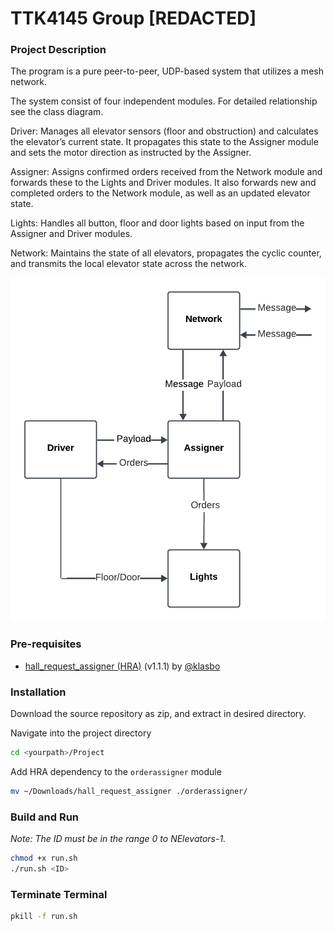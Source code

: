 # TTK4145 Group [REDACTED]
### Project Description 
The program is a pure peer-to-peer, UDP-based system that utilizes a mesh network.

The system consist of four independent modules. For detailed relationship see the class diagram.

Driver: Manages all elevator sensors (floor and obstruction) and calculates the elevator’s current state. It propagates this state to the Assigner module and sets the motor direction as instructed by the Assigner. 

Assigner: Assigns confirmed orders received from the Network module and forwards these to the Lights and Driver modules. It also forwards new and completed orders to the Network module, as well as an updated elevator state.

Lights: Handles all button, floor and door lights based on input from the Assigner and Driver modules.

Network: Maintains the state of all elevators, propagates the cyclic counter, and transmits the local elevator state across the network. 

![Demo Image](images/ClassDiagram.png)

### Pre-requisites
* [hall_request_assigner (HRA)](https://github.com/TTK4145/Project-resources/releases/tag/v1.1.1) (v1.1.1) by [@klasbo](https://github.com/klasbo)

### Installation

Download the source repository as zip, and extract in desired directory.

Navigate into the project directory

```bash
cd <yourpath>/Project
```

Add HRA dependency to the `orderassigner` module

```bash
mv ~/Downloads/hall_request_assigner ./orderassigner/
```

### Build and Run
*Note: The ID must be in the range 0 to NElevators-1.*
```bash
chmod +x run.sh
./run.sh <ID> 
```
### Terminate Terminal

```bash
pkill -f run.sh
```